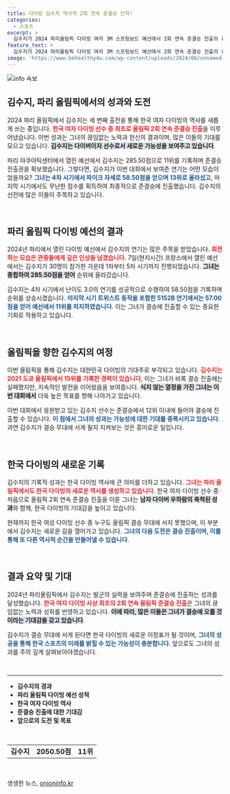 ```yaml
---
title: 다이빙 김수지 역사적 2회 연속 준결승 안착!
categories:
  - 스포츠
excerpt: >
  김수지가 2024 파리올림픽 다이빙 여자 3M 스프링보드 예선에서 2회 연속 준결승 진출의 쾌거를 이뤘습니다. 그녀의 다음 도전은 결승 진입! 한국 여자 다이빙 최초 결승 진출의 역사에 도전하는 김수지, 그 감동을 함께하세요!
feature_text: >
  김수지가 2024 파리올림픽 다이빙 여자 3M 스프링보드 예선에서 2회 연속 준결승 진출의 쾌거를 이뤘습니다. 그녀의 다음 도전은 결승 진입! 한국 여자 다이빙 최초 결승 진출의 역사에 도전하는 김수지, 그 감동을 함께하세요!
image: 'https://www.behealthy4u.com/wp-content/uploads/2024/06/unnamed-file.png'
---
```


<p><img src="https://www.behealthy4u.com/wp-content/uploads/2024/06/unnamed-file.png" alt="info 속보" /></p>

<h2 data-ke-size="size26">김수지, 파리 올림픽에서의 성과와 도전</h2>

<p data-ke-size="size16">2024 파리 올림픽에서 김수지는 세 번째 출전을 통해 한국 여자 다이빙의 역사를 새롭게 쓰는 중입니다. <b><span style="color: #ee2323;">한국 여자 다이빙 선수 중 최초로 올림픽 2회 연속 준결승 진출</span></b>을 이루어냈습니다. 이번 성과는 그녀의 끊임없는 노력과 헌신의 결과이며, 많은 이들의 기대를 모으고 있습니다. <b><span style="background-color: #21538527;">김수지는 다이버이자 선수로서 새로운 가능성을 보여주고 있습니다</span></b>.</p>

<p data-ke-size="size16">파리 아쿠아틱센터에서 열린 예선에서 김수지는 285.50점으로 11위를 기록하며 준결승 진출권을 확보했습니다. 그렇다면, 김수지가 이번 대회에서 보여준 연기는 어떤 모습이었을까요? <b><span style="color: #1a5490;">그녀는 4차 시기에서 파이크 자세로 58.50점을 얻으며 13위로 올라섰고</span></b>, 마지막 시기에서도 무난한 점수를 획득하여 최종적으로 준결승에 진출했습니다. 김수지의 선전에 많은 이들이 주목하고 있습니다.</p>

<p data-ke-size="size16">&nbsp;</p>

<h2 data-ke-size="size26">파리 올림픽 다이빙 예선의 결과</h2>

<p data-ke-size="size16">2024년 파리에서 열린 다이빙 예선에서 김수지의 연기는 많은 주목을 받았습니다. <b><span style="color: #ee2323;">회전하는 모습은 관중들에게 깊은 인상을 남겼습니다</span></b>. 7일(현지시간) 프랑스에서 열린 예선에서는 김수지가 30명이 참가한 가운데 1차부터 5차 시기까지 진행되었습니다. <b><span style="background-color: #21538527;">그녀는 종합하여 285.50점을 얻어</span></b> 순위에 올라갔습니다.</p>

<p data-ke-size="size16">김수지는 4차 시기에서 난이도 3.0의 연기를 성공적으로 수행하여 58.50점을 기록하며 순위를 상승시켰습니다. <b><span style="color: #1a5490;">마지막 시기 트위스트 동작을 포함한 5152B 연기에서는 57.00점을 얻어 예선에서 11위를 차지하였습니다</span></b>. 이는 그녀가 결승에 진출할 수 있는 중요한 기회로 작용하고 있습니다.</p>

<p data-ke-size="size16">&nbsp;</p>

<h2 data-ke-size="size26">올림픽을 향한 김수지의 여정</h2>

<p data-ke-size="size16">이번 올림픽을 통해 김수지는 대한민국 다이빙의 기대주로 부각되고 있습니다. <b><span style="color: #ee2323;">김수지는 2021 도쿄 올림픽에서 15위를 기록한 경력이 있습니다</span></b>, 이는 그녀가 비록 결승 진출에는 실패했지만, 지속적인 발전을 이어왔음을 보여줍니다. <b><span style="background-color: #21538527;">식지 않는 열정을 가진 그녀는 이번 대회에서</span></b> 더욱 높은 목표를 향해 나아가고 있습니다.</p>

<p data-ke-size="size16">이번 대회에서 응원받고 있는 김수지 선수는 준결승에서 12위 이내에 들어야 결승에 진출할 수 있습니다. <b><span style="color: #1a5490;">이 점에서 그녀의 성과는 가능성에 대한 기대를 증폭시키고 있습니다</span></b>. 과연 김수지가 결승 무대에 서게 될지 지켜보는 것은 흥미로운 일입니다.</p>

<p data-ke-size="size16">&nbsp;</p>

<h2 data-ke-size="size26">한국 다이빙의 새로운 기록</h2>

<p data-ke-size="size16">김수지의 기록적 성과는 한국 다이빙 역사에 큰 의미를 더하고 있습니다. <b><span style="color: #ee2323;">그녀는 파리 올림픽에서도 한국 다이빙의 새로운 역사를 생성하고 있습니다</span></b>. 한국 여자 다이빙 선수 중 처음으로 올림픽 2회 연속 준결승 진출을 이룬 그녀는 <b><span style="background-color: #21538527;">남자 다이버 우하람의 축척된 성과</span></b>와 함께, 한국 다이빙의 기대감을 높이고 있습니다.</p>

<p data-ke-size="size16">현재까지 한국 여성 다이빙 선수 중 누구도 올림픽 결승 무대에 서지 못했으며, 이 부분에서 김수지는 새로운 길을 열어가고 있습니다. <b><span style="color: #1a5490;">그녀의 다음 도전은 결승 진출이며, 이를 통해 또 다른 역사적 순간을 만들어낼 수 있습니다</span></b>.</p>

<p data-ke-size="size16">&nbsp;</p>

<h2 data-ke-size="size26">결과 요약 및 기대</h2>

<p data-ke-size="size16">2024년 파리올림픽에서 김수지는 발군의 실력을 보여주며 준결승에 진출하는 성과를 달성했습니다. <b><span style="color: #ee2323;">한국 여자 다이빙 사상 최초의 2회 연속 올림픽 준결승 진출</span></b>은 그녀의 끊임없는 노력과 성취를 반영하고 있습니다. <b><span style="background-color: #21538527;">이에 따라, 많은 이들은 그녀가 결승에 오를 것이라는 기대감을 갖고 있습니다</span></b>.</p>

<p data-ke-size="size16">김수지가 결승 무대에 서게 된다면 한국 다이빙의 새로운 이정표가 될 것이며, <b><span style="color: #1a5490;">그녀의 성공을 통해 한국 스포츠의 미래를 밝힐 수 있는 가능성이 충분합니다</span></b>. 앞으로도 그녀의 성과를 주의 깊게 살펴보아야겠습니다.</p> 

<p data-ke-size="size16">&nbsp;</p>

<hr>

<ul>
    <li><b>김수지의 경과</b></li>
    <li><b>파리 올림픽 다이빙 예선 성적</b></li>
    <li><b>한국 여자 다이빙 역사</b></li>
    <li><b>준결승 진출에 대한 기대감</b></li>
    <li><b>앞으로의 도전 및 목표</b></li>
</ul>

<p data-ke-size="size16">&nbsp;</p>

<table style="width:100%">
    <tr>
        <td style="text-align: center; height: 17px;"><b>김수지</b></td>
        <td style="text-align: center; height: 17px;"><b>2050.50점</b></td>
        <td style="text-align: center; height: 17px;"><b>11위</b></td>
    </tr>
</table>

<p data-ke-size="size16">&nbsp;</p>
생생한 뉴스, <a href="https://onioninfo.kr" rel="dofollow">onioninfo.kr</a>



